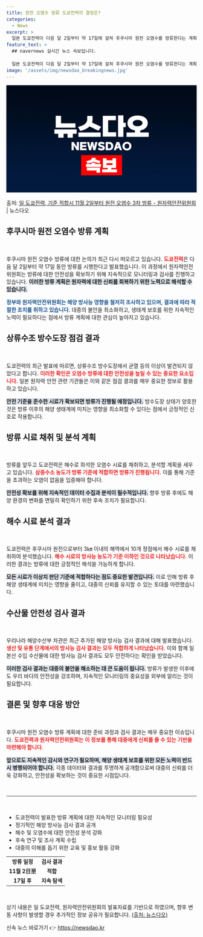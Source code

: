 ```yaml
---
title: 원전 오염수 방류 도쿄전력의 결정은?
categories:
  - News
excerpt: >
  일본 도쿄전력이 다음 달 2일부터 약 17일에 걸쳐 후쿠시마 원전 오염수를 방류한다는 계획을 공개했다. 신재…
feature_text: >
  ## navernews 실시간 뉴스 속보입니다.

  일본 도쿄전력이 다음 달 2일부터 약 17일에 걸쳐 후쿠시마 원전 오염수를 방류한다는 계획을 공개했다. 신재…
image: '/assets/img/newsdao_breakingnews.jpg'
---
```


![뉴스다오 속보](/assets/img/newsdao_breakingnews.jpg)

<p>출처: <a href="https://newsdao.kr/2365" rel="dofollow">일 도쿄전력, 기준 적합시 11월 2일부터 원전 오염수 3차 방류 - 원자력안전위원회</a> | 뉴스다오</p>

<h2 data-ke-size="size26">후쿠시마 원전 오염수 방류 계획</h2>

<p data-ke-size="size16">&nbsp;</p>

후쿠시마 원전 오염수 방류에 대한 논의가 최근 다시 떠오르고 있습니다. <b><span style="color: #ee2323;">도쿄전력</span></b>은 다음 달 2일부터 약 17일 동안 방류를 시행한다고 발표했습니다. 이 과정에서 원자력안전위원회는 방류에 대한 안전성을 확보하기 위해 지속적으로 모니터링과 검사를 진행하고 있습니다. <b><span style="background-color: #21538527;">이러한 방류 계획은 원자력에 대한 신뢰를 회복하기 위한 노력으로 해석할 수 있습니다.</span></b> 

<b><span style="color: #1a5490;">정부와 원자력안전위원회는 해양 방사능 영향을 철저히 조사하고 있으며, 결과에 따라 적절한 조치를 취하고 있습니다.</span></b> 대중의 불안을 최소화하고, 생태계 보호를 위한 지속적인 노력이 필요하다는 점에서 방류 계획에 대한 관심이 높아지고 있습니다. 

<h2 data-ke-size="size26">상류수조 방수도장 점검 결과</h2>

<p data-ke-size="size16">&nbsp;</p>

도쿄전력의 최근 발표에 따르면, 상류수조 방수도장에서 균열 등의 이상이 발견되지 않았다고 합니다. <b><span style="color: #ee2323;">이러한 확인은 오염수 방류에 대한 안전성을 높일 수 있는 중요한 요소입니다.</span></b> 일본 원자력 안전 관련 기관들은 이와 같은 점검 결과를 매우 중요한 정보로 활용하고 있습니다. 

<b><span style="background-color: #21538527;">안전 기준을 준수한 시료가 확보되면 방류가 진행될 예정입니다.</span></b> 방수도장 상태가 양호한 것은 방류 이후의 해양 생태계에 미치는 영향을 최소화할 수 있다는 점에서 긍정적인 신호로 작용합니다. 

<h2 data-ke-size="size26">방류 시료 채취 및 분석 계획</h2>

<p data-ke-size="size16">&nbsp;</p>

방류를 앞두고 도쿄전력은 해수로 희석한 오염수 시료를 채취하고, 분석할 계획을 세우고 있습니다. <b><span style="color: #ee2323;">삼중수소 농도가 방류 기준에 적합하면 방류가 진행됩니다.</span></b> 이를 통해 기준을 초과하는 오염이 없음을 입증해야 합니다.

<b><span style="background-color: #21538527;">안전성 확보를 위해 지속적인 데이터 수집과 분석이 필수적입니다.</span></b> 향후 방류 후에도 해양 환경의 변화를 면밀히 확인하기 위한 후속 조치가 필요합니다. 

<h2 data-ke-size="size26">해수 시료 분석 결과</h2>

<p data-ke-size="size16">&nbsp;</p>

도쿄전력은 후쿠시마 원전으로부터 3㎞ 이내의 해역에서 10개 정점에서 해수 시료를 채취하여 분석했습니다. <b><span style="color: #ee2323;">해수 시료의 방사능 농도가 기준 이하인 것으로 나타났습니다.</span></b> 이러한 결과는 방류에 대한 긍정적인 해석을 가능하게 합니다.

<b><span style="background-color: #21538527;">모든 시료가 이상치 판단 기준에 적합하다는 점도 중요한 발견입니다.</span></b> 이로 인해 방류 후 해양 생태계에 미치는 영향을 줄이고, 대중의 신뢰를 유지할 수 있는 토대를 마련했습니다. 

<h2 data-ke-size="size26">수산물 안전성 검사 결과</h2>

<p data-ke-size="size16">&nbsp;</p>

우리나라 해양수산부 차관은 최근 추가된 해양 방사능 검사 결과에 대해 발표했습니다. <b><span style="color: #ee2323;">생산 및 유통 단계에서의 방사능 검사 결과는 모두 적합하게 나타났습니다.</span></b> 이와 함께 일본산 수입 수산물에 대한 방사능 검사 결과도 모두 안전하다는 확인을 받았습니다.

<b><span style="background-color: #21538527;">이러한 검사 결과는 대중의 불안을 해소하는 데 큰 도움이 됩니다.</span></b> 방류가 발생한 이후에도 우리 바다의 안전성을 강조하며, 지속적인 모니터링의 중요성을 외부에 알리는 것이 필요합니다.

<h2 data-ke-size="size26">결론 및 향후 대응 방안</h2>

<p data-ke-size="size16">&nbsp;</p>

후쿠시마 원전 오염수 방류 계획에 대한 준비 과정과 검사 결과는 매우 중요한 이슈입니다. <b><span style="color: #ee2323;">도쿄전력과 원자력안전위원회는 이 정보를 통해 대중에게 신뢰를 줄 수 있는 기반을 마련해야 합니다.</span></b> 

<b><span style="background-color: #21538527;">앞으로도 지속적인 감시와 연구가 필요하며, 해양 생태계 보호를 위한 모든 노력이 반드시 병행되어야 합니다.</span></b> 각종 데이터와 결과를 투명하게 공개함으로써 대중의 신뢰를 더욱 강화하고, 안전성을 확보하는 것이 중요한 시점입니다.

<p data-ke-size="size16">&nbsp;</p>

<hr>

<p data-ke-size="size16">&nbsp;</p>

<ul>
    <li>도쿄전력이 발표한 방류 계획에 대한 지속적인 모니터링 필요성</li>
    <li>정기적인 해양 방사능 검사 결과 공개</li>
    <li>해수 및 오염수에 대한 안전성 분석 강화</li>
    <li>후속 연구 및 조사 계획 수립</li>
    <li>대중의 이해를 돕기 위한 교육 및 홍보 활동 강화</li>
</ul>

<table style="width:100%">
    <tr>
        <td style="text-align: center; height: 17px;"><b>방류 일정</b></td>
        <td style="text-align: center; height: 17px;"><b>검사 결과</b></td>
    </tr>
    <tr>
        <td style="text-align: center; height: 17px;"><b>11월 2日至</b></td>
        <td style="text-align: center; height: 17px;"><b>적합</b></td>
    </tr>
    <tr>
        <td style="text-align: center; height: 17px;"><b>17일 후</b></td>
        <td style="text-align: center; height: 17px;"><b>지속 탐색</b></td>
    </tr>
</table>

<p data-ke-size="size16">&nbsp;</p>

상기 내용은 일 도쿄전력, 원자력안전위원회의 발표자료를 기반으로 하였으며, 향후 변동 사항이 발생할 경우 추가적인 정보 공유가 필요합니다. <a href="https://newsdao.kr/2365">(출처: 뉴스다오)</a> 

신속 뉴스 바로가기 👉 <a href="https://newsdao.kr" rel="dofollow">https://newsdao.kr</a>


